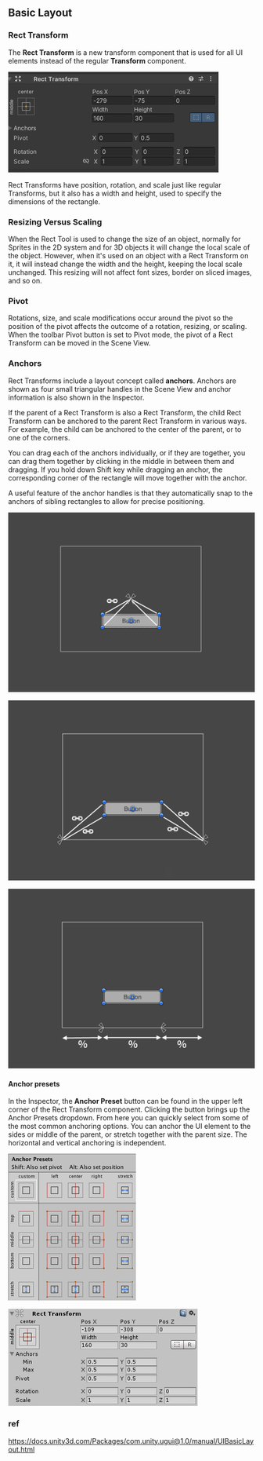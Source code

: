 ## Basic Layout

### Rect Transform
The **Rect Transform** is a new transform component that is used for all UI elements instead of the regular **Transform** component.

![](./img/Rect_transform.png)

Rect Transforms have position, rotation, and scale just like regular Transforms, but it also has a width and height, used to specify the dimensions of the rectangle.

### Resizing Versus Scaling
When the Rect Tool is used to change the size of an object, normally for Sprites in the 2D system and for 3D objects it will change the local scale of the object. However, when it's used on an object with a Rect Transform on it, it will instead change the width and the height, keeping the local scale unchanged. This resizing will not affect font sizes, border on sliced images, and so on.


### Pivot
Rotations, size, and scale modifications occur around the pivot so the position of the pivot affects the outcome of a rotation, resizing, or scaling. When the toolbar Pivot button is set to Pivot mode, the pivot of a Rect Transform can be moved in the Scene View.

### Anchors
Rect Transforms include a layout concept called **anchors**. Anchors are shown as four small triangular handles in the Scene View and anchor information is also shown in the Inspector.

If the parent of a Rect Transform is also a Rect Transform, the child Rect Transform can be anchored to the parent Rect Transform in various ways. For example, the child can be anchored to the center of the parent, or to one of the corners.

You can drag each of the anchors individually, or if they are together, you can drag them together by clicking in the middle in between them and dragging. If you hold down Shift key while dragging an anchor, the corresponding corner of the rectangle will move together with the anchor.

A useful feature of the anchor handles is that they automatically snap to the anchors of sibling rectangles to allow for precise positioning.


![](./img/UI_Anchored1.gif)

![](./img/UI_Anchored3.gif)

![](./img/UI_Anchored4.gif)


#### Anchor presets

In the Inspector, the **Anchor Preset** button can be found in the upper left corner of the Rect Transform component. Clicking the button brings up the Anchor Presets dropdown. From here you can quickly select from some of the most common anchoring options. You can anchor the UI element to the sides or middle of the parent, or stretch together with the parent size. The horizontal and vertical anchoring is independent.

![](./img/UI_AnchorPreset.png)



![](./img/UI_RectTransform.png)

### ref 
https://docs.unity3d.com/Packages/com.unity.ugui@1.0/manual/UIBasicLayout.html
